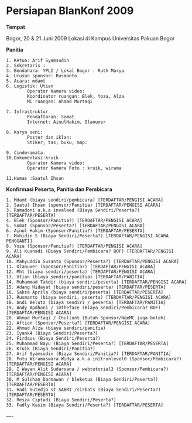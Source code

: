 # Persiapan BlanKonf 2009 

**Tempat**

Bogor, 20 & 21 Juni 2009 
Lokasi di Kampus Universitas Pakuan Bogor


**Panitia**

    1. Ketua: Arif Syamsudin
    2. Sekretaris :
    3. Bendahara: YPLI / Lokal Bogor : Ruth Marya
    4. Urusan sponsor: Rusmanto
    5. Acara: mdamt
    6. Logistik: Utian
            Operator Kamera video:
            Koordinator ruangan: Blek, Yoza, Alza
            MC ruangan: Ahmad Murtaqi 

    7. Infrastruktur
            Pendaftaran: Somat
            Internet: AinulHakim, Olanuxer 

    8. Karya seni:
            Poster dan iklan:
            Stiker, tas, buku, map: 

    9. Cinderamata:
    10.Dokumentasi:kruik
            Operator Kamera video:
            Operator Kamera Foto : kruik, wirama 
            
    11.Humas :Saatul Ihsan 


**Konfirmasi Peserta, Panitia dan Pembicara**

    1. Mdamt (biaya sendiri/pembicara) [TERDAFTAR/PENGISI ACARA]
    2. Saatul Ihsan (sponsor/Panitia) [TERDAFTAR/PENGISI ACARA]
    3. Ramadoni a.k.a invaleed (Biaya Sendiri/Peserta?) [TERDAFTAR/PESERTA]
    4. Blek (Sponsor/Panitia?) [TERDAFTAR/PENGISI ACARA]
    5. Somat (Sponsor/Peserta?) [TERDAFTAR/PENGISI ACARA]
    6. Ainul Hakim (Sponsor/Panitia?) [TERDAFTAR/PESERTA]
    7. Muhidin S (Biaya Sendiri/Peserta?) [TERDAFTAR/PENGISI ACARA PENGGANTI]
    8. Yoza (Sponsor/Panitia?) [TERDAFTAR/PENGISI ACARA]
    9. Ali Kusnadi (Biaya Sendiri/Pembicara? BOF) [TERDAFTAR/PENGISI ACARA]
    10. Mahyuddin Susanto (Sponsor/Peserta?) [TERDAFTAR/PENGISI ACARA]
    11. Olanuxer (Sponsor/Panitia?) [TERDAFTAR/PENGISI ACARA]
    12. Mht (biaya sendiri/peserta) [TERDAFTAR/PENGISI ACARA]
    13. Utian (biaya sendiri/panitia) [TERDAFTAR/PANITIA]
    14. Muhammad Takdir (biaya sendiri/peserta) [TERDAFTAR/PENGISI ACARA]
    15. Adang Hidayat (biaya sendiri/peserta) [TERDAFTAR/PESERTA]
    16. Sakra Aprila (biaya sendiri/peserta) [TERDAFTAR/PESERTA]
    17. Rusmanto (biaya sendiri, peserta) [TERDAFTAR/PENGISI ACARA]
    18. Andi Belutz (biaya sendiri / peserta) [TERDAFTAR/PANITIA]
    19. Andy Apdhani / imtheface (Biaya Sendiri/Pembicara? BOF)[TERDAFTAR/PENGISI ACARA]
    20. Ahmad Murtaqi / ChullunS (Butuh Sponsor/NgeMC juga boleh)
    21. Aftian (Sponsor/Peserta?) [TERDAFTAR/PENGISI ACARA]
    22. Ahmad Alza (biaya sendiri/panitia)
    23. Iyank4 (Biaya Sendiri/Peserta?)
    24. Firdaus (Biaya Sendiri/Peserta?)
    25. Muhammad Bayu (Biaya Sendiri/Peserta?) [TERDAFTAR/PESERTA]
    26. Kruik (Biaya Sendiri/Panitia?) 
    27. Arif Syamsudin (Biaya Sendiri/Panitia?) [TERDAFTAR/PANITIA]
    28. Putu Wiramaswara Widya a.k.a initrunlevel0 (Sponsor/Pembicara?) [TERDAFTAR/PENGISI ACARA]
    29. I Wayan Alit Sudarsana / webtutorial3 (Sponsor/Pembicara?) [TERDAFTAR/PENGISI ACARA]
    30. M Sulchan Darmawan / bleketux (Biaya Sendiri/Peserta?) [TERDAFTAR/PESERTA]
    31. Hadi Sutedjo st SABRI /sirbats (Biaya Sendiri/Peserta?) [TERDAFTAR/PESERTA]
    32. Resza Ciptadi (Biaya Sendiri/Peserta?)
    33. Fadly Kasim (Biaya Sendiri/Peserta?) [TERDAFTAR/PESERTA] 

—-
 




